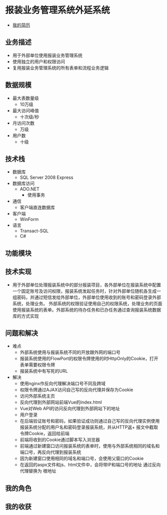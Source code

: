 # 报装业务管理系统外延系统
+ [我的简历](../README.md)
## 业务描述
+ 用于外部单位使用报装业务管理系统
+ 使用独立的用户和权限访问
+ 复用报装业务管理系统的所有表单和流程业务逻辑
## 数据规模
+ 最大表数量级
    + 10万级
+ 最大访问峰值
    + 十次级/秒
+ 月访问次数
    + 万级
+ 用户数
    + 十级
## 技术栈
+ 数据库
    + SQL Server 2008 Express
+ 数据库访问
    + ADO.NET
        + 使用事务
+ 通信
    + 客户端直连数据库
+ 客户端
    + WinForm
+ 语言
    + Transact-SQL
    + C#
## 功能模块
## 技术实现
+ 用于外部单位处理报装系统中的部分报装项目，各外部单位在报装系统中配置一个固定账号及访问权限，报装系统发起任务时，针对外部单位随机各生成一组密码，并通过短信发给外部单位，外部单位使用收到的账号和密码登录外部系统，处理业务。
外部系统的权限验证使用自己的权限系统，处理业务的页面使用报装系统的表单。外部系统的待办任务和已办任务通过查询报装系统数据库的方式实现

## 问题和解决
+ 难点
    + 外部系统使用与报装系统不同的开放跟外网的端口号
    + 报装系统使用的FlowPort的权限令牌使用的时HttpOnly的Cookie，打开表单需要权限令牌
    + 报装系统中有写死的URL
+ 解决
    + 使用nginx作反向代理解决端口号不同及跨域
    + 权限令牌通过AJAX访问自己写的反向代理并保存为Cookie
    + 访问外部系统主页
    + 反向代理到外部网站前端Vue的index.html
    + Vue对Web API的访问反向代理到外部网站下的地址
    + 用户登录
    + 在后端验证账号和密码，如果验证成功则通过自己写的反向代理实例使用报装系统分配的用户名和密码登录报装系统，并从HTTP返+   报文中截取令牌Cookie，返回给前端
    + 前端将收到的Cookie通过脚本写入浏览器
    + 前端通过新建窗口访问报装系统的表单时，使用与外部系统相同的域名和端口号，再反向代理到报装系统
    + 因为新建窗口使用相同的域名和端口号，会使用父窗口的Cookie
    + 在返回的aspx文件和js、html文件中，会将带IP和端口号的地址 通过反向代理替换为 根地址
## 我的角色
## 我的收获
 